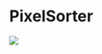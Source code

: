 # PixelSorter

![](https://user-images.githubusercontent.com/16965587/83992422-80df2c80-a90d-11ea-8fe5-9ef616dbff0f.gif)
